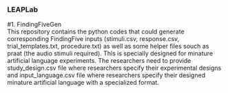 ### LEAPLab
#1. FindingFiveGen <br />
This repository contains the python codes that could generate corresponding FindingFive inputs (stimuli.csv, response.csv, trial_templates.txt, procedure.txt) as well as some helper files souch as praat (the audio stimuli required). This is specially designed for minature artificial language experiments. The researchers need to provide study_design.csv file where researchers specify their experimental designs and input_language.csv file where researchers specify their designed minature artificial language with a specialized format. 
